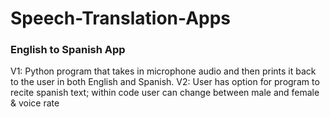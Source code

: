 # Speech-Translation-Apps

### English to Spanish App

V1: Python program that takes in microphone audio and then prints it back to the user in both English and Spanish.
V2: User has option for program to recite spanish text; within code user can change between male and female & voice rate
